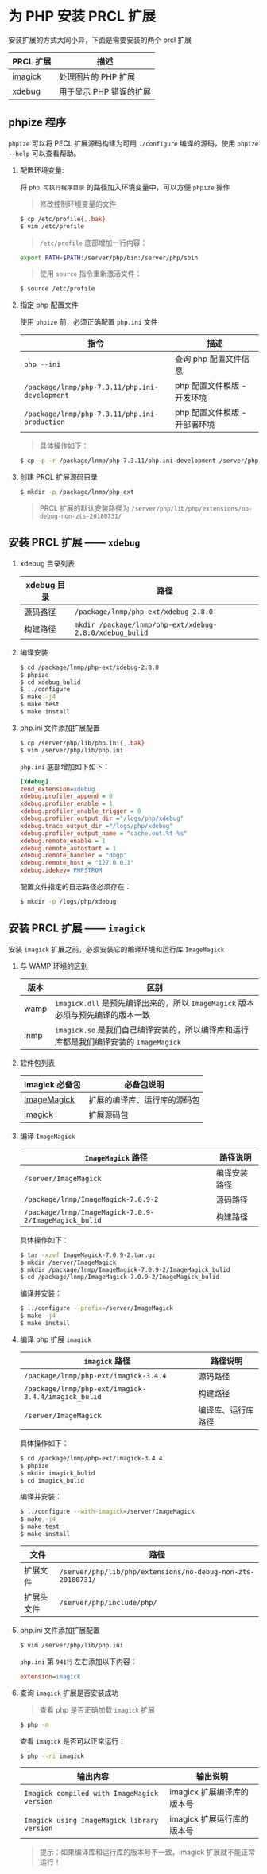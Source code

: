# 为 PHP 安装 PRCL 扩展

安装扩展的方式大同小异，下面是需要安装的两个 prcl 扩展

| PRCL 扩展                                       | 描述                    |
| ----------------------------------------------- | ----------------------- |
| [imagick](https://pecl.php.net/package/imagick) | 处理图片的 PHP 扩展     |
| [xdebug](https://pecl.php.net/package/xdebug)   | 用于显示 PHP 错误的扩展 |

## phpize 程序

`phpize` 可以将 PECL 扩展源码构建为可用 `./configure` 编译的源码，使用 `phpize --help` 可以查看帮助。

1. 配置环境变量:

   将 `php 可执行程序目录` 的路径加入环境变量中，可以方便 `phpize` 操作

   > 修改控制环境变量的文件

   ```sh
   $ cp /etc/profile{,.bak}
   $ vim /etc/profile
   ```

   > `/etc/profile` 底部增加一行内容：

   ```sh
   export PATH=$PATH:/server/php/bin:/server/php/sbin
   ```

   > 使用 `source` 指令重新激活文件：

   ```sh
   $ source /etc/profile
   ```

2. 指定 php 配置文件

   使用 `phpize` 前，必须正确配置 `php.ini` 文件

   | 指令                                           | 描述                          |
   | ---------------------------------------------- | ----------------------------- |
   | `php --ini`                                    | 查询 php 配置文件信息         |
   | `/package/lnmp/php-7.3.11/php.ini-development` | php 配置文件模版 - 开发环境   |
   | `/package/lnmp/php-7.3.11/php.ini-production`  | php 配置文件模版 - 开部署环境 |

   > 具体操作如下：

   ```sh
   $ cp -p -r /package/lnmp/php-7.3.11/php.ini-development /server/php/lib/php.ini
   ```

3. 创建 PRCL 扩展源码目录

   ```sh
   $ mkdir -p /package/lnmp/php-ext
   ```

   > PRCL 扩展的默认安装路径为 `/server/php/lib/php/extensions/no-debug-non-zts-20180731/`

## 安装 PRCL 扩展 —— `xdebug`

1. xdebug 目录列表

   | xdebug 目录 | 路径                                                    |
   | ----------- | ------------------------------------------------------- |
   | 源码路径    | `/package/lnmp/php-ext/xdebug-2.8.0`                    |
   | 构建路径    | `mkdir /package/lnmp/php-ext/xdebug-2.8.0/xdebug_bulid` |

2. 编译安装

   ```sh
   $ cd /package/lnmp/php-ext/xdebug-2.8.0
   $ phpize
   $ cd xdebug_bulid
   $ ../configure
   $ make -j4
   $ make test
   $ make install
   ```

3. php.ini 文件添加扩展配置

   ```sh
   $ cp /server/php/lib/php.ini{,.bak}
   $ vim /server/php/lib/php.ini
   ```

   `php.ini` 底部增加如下如下：

   ```ini
   [Xdebug]
   zend_extension=xdebug
   xdebug.profiler_append = 0
   xdebug.profiler_enable = 1
   xdebug.profiler_enable_trigger = 0
   xdebug.profiler_output_dir ="/logs/php/xdebug"
   xdebug.trace_output_dir ="/logs/php/xdebug"
   xdebug.profiler_output_name = "cache.out.%t-%s"
   xdebug.remote_enable = 1
   xdebug.remote_autostart = 1
   xdebug.remote_handler = "dbgp"
   xdebug.remote_host = "127.0.0.1"
   xdebug.idekey= PHPSTROM
   ```

   配置文件指定的日志路径必须存在：

   ```sh
   $ mkdir -p /logs/php/xdebug
   ```

## 安装 PRCL 扩展 —— `imagick`

安装 `imagick` 扩展之前，必须安装它的编译环境和运行库 `ImageMagick`

1. 与 WAMP 环境的区别

   | 版本 | 区别                                                                                  |
   | ---- | ------------------------------------------------------------------------------------- |
   | wamp | `imagick.dll` 是预先编译出来的，所以 `ImageMagick` 版本必须与预先编译的版本一致       |
   | lnmp | `imagick.so` 是我们自己编译安装的，所以编译库和运行库都是我们编译安装的 `ImageMagick` |

2. 软件包列表

   | imagick 必备包                                                                   | 必备包说明                   |
   | -------------------------------------------------------------------------------- | ---------------------------- |
   | [ImageMagick](https://github.com/ImageMagick/ImageMagick/archive/7.0.9-2.tar.gz) | 扩展的编译库、运行库的源码包 |
   | [imagick](https://pecl.php.net/get/imagick-3.4.4.tgz)                            | 扩展源码包                   |

3. 编译 `ImageMagick`

   | `ImageMagick` 路径                                    | 路径说明     |
   | ----------------------------------------------------- | ------------ |
   | `/server/ImageMagick`                                 | 编译安装路径 |
   | `/package/lnmp/ImageMagick-7.0.9-2`                   | 源码路径     |
   | `/package/lnmp/ImageMagick-7.0.9-2/ImageMagick_bulid` | 构建路径     |

   具体操作如下：

   ```sh
   $ tar -xzvf ImageMagick-7.0.9-2.tar.gz
   $ mkdir /server/ImageMagick
   $ mkdir /package/lnmp/ImageMagick-7.0.9-2/ImageMagick_bulid
   $ cd /package/lnmp/ImageMagick-7.0.9-2/ImageMagick_bulid
   ```

   编译并安装：

   ```sh
   $ ../configure --prefix=/server/ImageMagick
   $ make -j4
   $ make install
   ```

4. 编译 php 扩展 `imagick`

   | `imagick` 路径                                      | 路径说明           |
   | --------------------------------------------------- | ------------------ |
   | `/package/lnmp/php-ext/imagick-3.4.4`               | 源码路径           |
   | `/package/lnmp/php-ext/imagick-3.4.4/imagick_bulid` | 构建路径           |
   | `/server/ImageMagick`                               | 编译库、运行库路径 |

   具体操作如下：

   ```sh
   $ cd /package/lnmp/php-ext/imagick-3.4.4
   $ phpize
   $ mkdir imagick_bulid
   $ cd imagick_bulid
   ```

   编译并安装：

   ```sh
   $ ../configure --with-imagick=/server/ImageMagick
   $ make -j4
   $ make test
   $ make install
   ```

   | 文件       | 路径                                                        |
   | ---------- | ----------------------------------------------------------- |
   | 扩展文件   | `/server/php/lib/php/extensions/no-debug-non-zts-20180731/` |
   | 扩展头文件 | `/server/php/include/php/`                                  |

5. php.ini 文件添加扩展配置

   ```sh
   $ vim /server/php/lib/php.ini
   ```

   `php.ini` 第 `941行` 左右添加以下内容：

   ```ini
   extension=imagick
   ```

6. 查询 `imagick` 扩展是否安装成功

   > 查看 php 是否正确加载 `imagick` 扩展

   ```sh
   $ php -m
   ```

   查看 `imagick` 是否可以正常运行：

   ```sh
   $ php --ri imagick
   ```

   | 输出内容                                    | 输出说明                   |
   | ------------------------------------------- | -------------------------- |
   | `Imagick compiled with ImageMagick version` | imagick 扩展编译库的版本号 |
   | `Imagick using ImageMagick library version` | imagick 扩展运行库的版本号 |

   > 提示：如果编译库和运行库的版本号不一致，imagick 扩展就不能正常运行！
